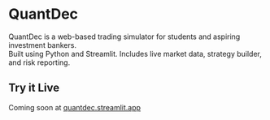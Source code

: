 
# QuantDec

QuantDec is a web-based trading simulator for students and aspiring investment bankers.  
Built using Python and Streamlit. Includes live market data, strategy builder, and risk reporting.

## Try it Live
Coming soon at [quantdec.streamlit.app](https://quantdec.streamlit.app)
